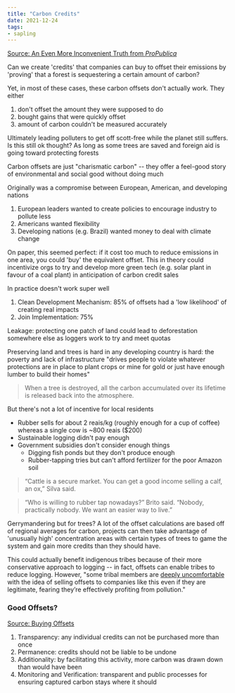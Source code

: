 ```yaml
---
title: "Carbon Credits"
date: 2021-12-24
tags:
- sapling
---
```


[Source: An Even More Inconvenient Truth from *ProPublica*](https://features.propublica.org/brazil-carbon-offsets/inconvenient-truth-carbon-credits-dont-work-deforestation-redd-acre-cambodia)

Can we create 'credits' that companies can buy to offset their emissions by 'proving' that a forest is sequestering a certain amount of carbon?

Yet, in most of these cases, these carbon offsets don't actually work. They either
1. don't offset the amount they were supposed to do
2. bought gains that were quickly offset
3. amount of carbon couldn't be measured accurately

Ultimately leading polluters to get off scott-free while the planet still suffers. Is this still ok thought? As long as some trees are saved and foreign aid is going toward protecting forests

Carbon offsets are just "charismatic carbon" -- they offer a feel-good story of environmental and social good without doing much

Originally was a compromise between European, American, and developing nations
1. European leaders wanted to create policies to encourage industry to pollute less
2. Americans wanted flexibility
3. Developing nations (e.g. Brazil) wanted money to deal with climate change

On paper, this seemed perfect: if it cost too much to reduce emissions in one area, you could 'buy' the equivalent offset. This in theory could incentivize orgs to try and develop more green tech (e.g. solar plant in favour of a coal plant) in anticipation of carbon credit sales

In practice doesn't work super well
1. Clean Development Mechanism: 85% of offsets had a 'low likelihood' of creating real impacts
2. Join Implementation: 75%

Leakage: protecting one patch of land could lead to deforestation somewhere else as loggers work to try and meet quotas

Preserving land and trees is hard in any developing country is hard: the poverty and lack of infrastructure "drives people to violate whatever protections are in place to plant crops or mine for gold or just have enough lumber to build their homes"

> When a tree is destroyed, all the carbon accumulated over its lifetime is released back into the atmosphere.

But there's not a lot of incentive for local residents
- Rubber sells for about 2 reais/kg (roughly enough for a cup of coffee) whereas a single cow is ~800 reais ($200)
- Sustainable logging didn't pay enough
- Government subsidies don't consider enough things
	- Digging fish ponds but they don't produce enough
	- Rubber-tapping tries but can't afford fertilizer for the poor Amazon soil

> “Cattle is a secure market. You can get a good income selling a calf, an ox,” Silva said.

> “Who is willing to rubber tap nowadays?” Brito said. “Nobody, practically nobody. We want an easier way to live.”

Gerrymandering but for trees? A lot of the offset calculations are based off of regional averages for carbon, projects can then take advantage of 'unusually high' concentration areas with certain types of trees to game the system and gain more credits than they should have.

This could actually benefit indigenous tribes because of their more conservative approach to logging -- in fact, offsets can enable tribes to reduce logging. However, "some tribal members are [deeply uncomfortable](https://www.newyorker.com/news/dispatch/how-carbon-trading-became-a-way-of-life-for-californias-yurok-tribe) with the idea of selling offsets to companies like this even if they are legitimate, fearing they’re effectively profiting from pollution."

### Good Offsets?
[Source: Buying Offsets](https://negative.sanctuary.computer/offsetting)

1. Transparency: any individual credits can not be purchased more than once
2. Permanence: credits should not be liable to be undone
3. Additionality: by facilitating this activity, more carbon was drawn down than would have been
4. Monitoring and Verification: transparent and public processes for ensuring captured carbon stays where it should
